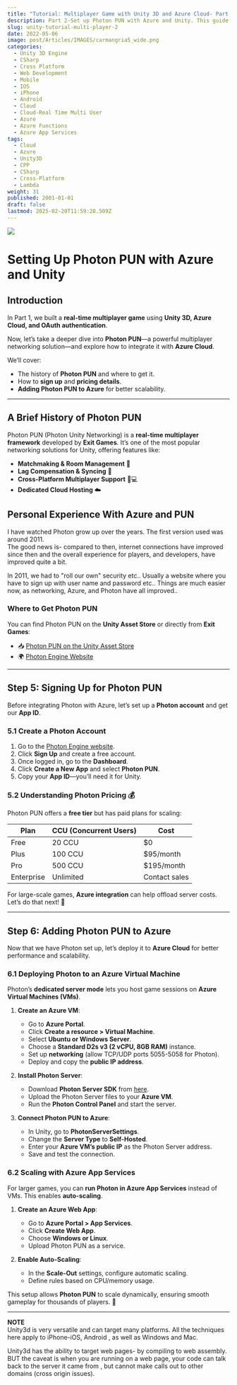 ```yaml
---
title: "Tutorial: Multiplayer Game with Unity 3D and Azure Cloud- Part 2"
description: Part 2-Set up Photon PUN with Azure and Unity. This guide covers Photon PUN’s history, sign-up process, pricing, and integrating it with Azure.
slug: unity-tutorial-multi-player-2
date: 2022-05-06
image: post/Articles/IMAGES/carmangria5_wide.png
categories:
  - Unity 3D Engine
  - CSharp
  - Cross Platform
  - Web Development
  - Mobile
  - IOS
  - iPhone
  - Android
  - Cloud
  - Cloud-Real Time Multi User
  - Azure
  - Azure Functions
  - Azure App Services
tags:
  - Cloud
  - Azure
  - Unity3D
  - CPP
  - CSharp
  - Cross-Platform
  - Lambda
weight: 31
published: 2001-01-01
draft: false
lastmod: 2025-02-20T11:59:28.509Z
---
```

<!-- 
(Article Image is from my Proto game "Carmangria" - more on that here [Unity 3D Multiplayer Game Experiments](post/unity3d/unity-proto-games/index.md) )

Image Below is from Babblecheckers (Same Article)
-->

![](/post/unity3d/unity-proto-games/bcheckers.png)

<!-- 
Previous Article is here:
[Tutorial: Multiplayer Game with Unity 3D and Azure Cloud- Part 1](post/unity3d/unity-proto-games/Unity3DwithMultiplayer1.md)
-->

# Setting Up Photon PUN with Azure and Unity

<!-- 
[Part 1](post/unity3d/unity-proto-games/Unity3DwithMultiplayer1.md) 
-->

## Introduction

In Part 1, we built a **real-time multiplayer game** using **Unity 3D, Azure Cloud, and OAuth authentication**.

Now, let’s take a deeper dive into **Photon PUN**—a powerful multiplayer networking solution—and explore how to integrate it with **Azure Cloud**.

We’ll cover:

* The history of **Photon PUN** and where to get it.
* How to **sign up** and **pricing details**.
* **Adding Photon PUN to Azure** for better scalability.

***

## A Brief History of Photon PUN

Photon PUN (Photon Unity Networking) is a **real-time multiplayer framework** developed by **Exit Games**. It’s one of the most popular networking solutions for Unity, offering features like:

* **Matchmaking & Room Management** 🚪
* **Lag Compensation & Syncing** 🔄
* **Cross-Platform Multiplayer Support** 📱💻
* **Dedicated Cloud Hosting** ☁️

## Personal Experience With Azure and PUN

I have watched Photon grow up over the years. The first version used was around 2011.\
The good news is- compared to then, internet connections have improved since then and the overall experience for players, and developers, have improved quite a bit.

In 2011, we had to "roll our own" security etc.. Usually a website where you have to sign up with user name and password etc.. Things are much easier now, as networking, Azure, and Photon have all improved..

### Where to Get Photon PUN

You can find Photon PUN on the **Unity Asset Store** or directly from **Exit Games**:

* 📥 [Photon PUN on the Unity Asset Store](https://assetstore.unity.com/packages/tools/network/pun-2-free-119922)
* 🌍 [Photon Engine Website](https://www.photonengine.com/)

***

## Step 5: Signing Up for Photon PUN

Before integrating Photon with Azure, let’s set up a **Photon account** and get our **App ID**.

### 5.1 Create a Photon Account

1. Go to the [Photon Engine website](https://www.photonengine.com/).
2. Click **Sign Up** and create a free account.
3. Once logged in, go to the **Dashboard**.
4. Click **Create a New App** and select **Photon PUN**.
5. Copy your **App ID**—you’ll need it for Unity.

### 5.2 Understanding Photon Pricing 💰

Photon PUN offers a **free tier** but has paid plans for scaling:

| Plan       | CCU (Concurrent Users) | Cost          |
| ---------- | ---------------------- | ------------- |
| Free       | 20 CCU                 | \$0           |
| Plus       | 100 CCU                | \$95/month    |
| Pro        | 500 CCU                | \$195/month   |
| Enterprise | Unlimited              | Contact sales |

For large-scale games, **Azure integration** can help offload server costs. Let’s do that next! 🚀

***

## Step 6: Adding Photon PUN to Azure

Now that we have Photon set up, let’s deploy it to **Azure Cloud** for better performance and scalability.

### 6.1 Deploying Photon to an Azure Virtual Machine

Photon’s **dedicated server mode** lets you host game sessions on **Azure Virtual Machines (VMs)**.

1. **Create an Azure VM**:
   * Go to **Azure Portal**.
   * Click **Create a resource > Virtual Machine**.
   * Select **Ubuntu or Windows Server**.
   * Choose a **Standard D2s v3 (2 vCPU, 8GB RAM)** instance.
   * Set up **networking** (allow TCP/UDP ports 5055-5058 for Photon).
   * Deploy and copy the **public IP address**.

2. **Install Photon Server**:
   * Download **Photon Server SDK** from [here](https://www.photonengine.com/Server).
   * Upload the Photon Server files to your **Azure VM**.
   * Run the **Photon Control Panel** and start the server.

3. **Connect Photon PUN to Azure**:
   * In Unity, go to **PhotonServerSettings**.
   * Change the **Server Type** to **Self-Hosted**.
   * Enter your **Azure VM’s public IP** as the Photon Server address.
   * Save and test the connection.

### 6.2 Scaling with Azure App Services

For larger games, you can **run Photon in Azure App Services** instead of VMs. This enables **auto-scaling**.

1. **Create an Azure Web App**:
   * Go to **Azure Portal > App Services**.
   * Click **Create Web App**.
   * Choose **Windows or Linux**.
   * Upload Photon PUN as a service.

2. **Enable Auto-Scaling**:
   * In the **Scale-Out** settings, configure automatic scaling.
   * Define rules based on CPU/memory usage.

This setup allows **Photon PUN** to scale dynamically, ensuring smooth gameplay for thousands of players. 🎯

***

<!-- 
## Conclusion

In this tutorial, we:
✅ Explored the **history** of **Photon PUN**
✅ Learned **how to sign up** and the **pricing model**
✅ Deployed **Photon PUN to Azure** using **Virtual Machines** and **App Services**

With this setup, your game is ready to handle massive multiplayer sessions with **low latency** and **high scalability**. 🚀

Got questions? Drop a comment below! Happy coding. 🎮🔥

-->

**NOTE**\
Unity3d is very versatile and can target many platforms. All the techniques here apply to iPhone-iOS, Android , as well as Windows and Mac.

Unity3d has the ability to target web pages- by compiling to web assembly. BUT the caveat is when you are running on a web page, your code can talk back to the server it came from , but cannot make calls out to other domains (cross origin issues).
